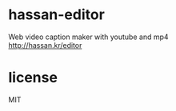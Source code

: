 # hassan-editor
Web video caption maker with youtube and mp4  
http://hassan.kr/editor


# license

MIT
